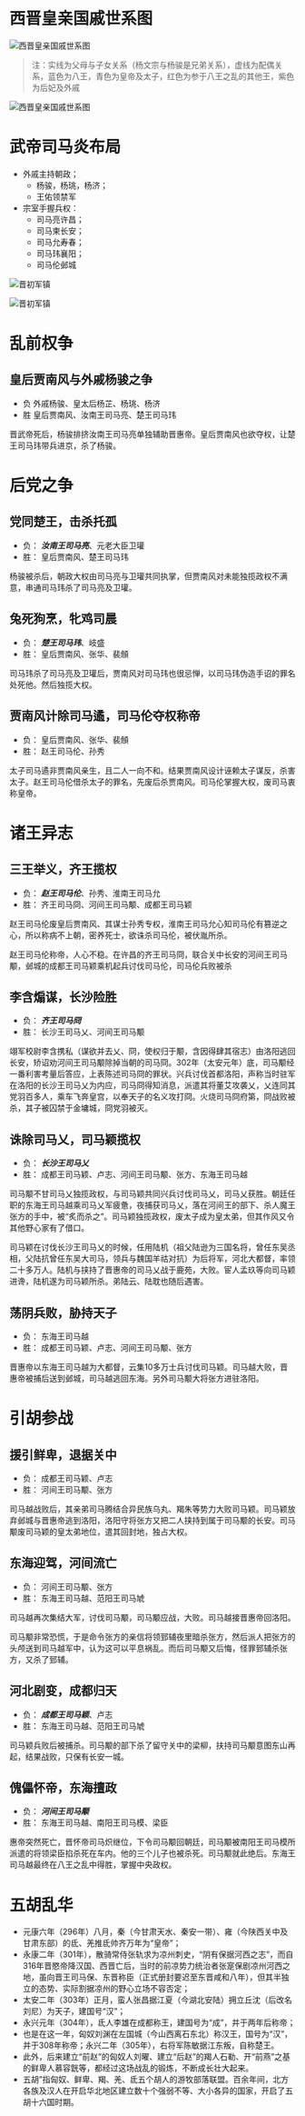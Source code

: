 西晋皇亲国戚世系图
==================

![西晋皇亲国戚世系图](../imgs/bawang01.jpg)

> 注：实线为父母与子女关系（杨文宗与杨骏是兄弟关系），虚线为配偶关系，蓝色为八王，青色为皇帝及太子，红色为参于八王之乱的其他王，紫色为后妃及外戚

![西晋皇亲国戚世系图](../imgs/bawang00.png)

武帝司马炎布局
==============
- 外戚主持朝政；
    - 杨骏，杨珧，杨济；
    - 王佑领禁军
- 宗室手握兵权：
    - 司马亮许昌；
    - 司马柬长安；
    - 司马允寿春；
    - 司马玮襄阳；
    - 司马伦邺城

![晋初军镇](../imgs/bawang02.png)

![晋初军镇](../imgs/bawang03.jpg)

乱前权争
========

## 皇后贾南风与外戚杨骏之争
- 负 外戚杨骏、皇太后杨芷、杨珧、杨济
- 胜 皇后贾南风、汝南王司马亮、楚王司马玮

晋武帝死后，杨骏排挤汝南王司马亮单独辅助晋惠帝。皇后贾南风也欲夺权，让楚王司马玮带兵进京，杀了杨骏。

后党之争
========

## 党同楚王，击杀托孤
- 负： __*汝南王司马亮*__、元老大臣卫瓘
- 胜： 皇后贾南风、楚王司马玮

杨骏被杀后，朝政大权由司马亮与卫瓘共同执掌，但贾南风对未能独揽政权不满意，串通司马玮杀了司马亮及卫瓘。

## 兔死狗烹，牝鸡司晨
- 负： __*楚王司马玮*__、岐盛
- 胜： 皇后贾南风、张华、裴頠

司马玮杀了司马亮及卫瓘后，贾南风对司马玮也很忌惮，以司马玮伪造手诏的罪名处死他。然后独揽大权。

## 贾南风计除司马遹，司马伦夺权称帝
- 负： 皇后贾南风、张华、裴頠
- 胜： 赵王司马伦、孙秀

太子司马遹非贾南风亲生，且二人一向不和。结果贾南风设计诬赖太子谋反，杀害太子。赵王司马伦借杀太子的罪名，先废后杀贾南风。司马伦掌握大权，废司马衷称皇帝。

诸王异志
========

## 三王举义，齐王揽权
- 负： __*赵王司马伦*__、孙秀、淮南王司马允
- 胜： 齐王司马冏、河间王司马颙、成都王司马颖

赵王司马伦废皇后贾南风、其谋士孙秀专权，淮南王司马允心知司马伦有篡逆之心，所以称病不上朝，密养死士，欲诛杀司马伦，被伏胤所杀。

赵王司马伦称帝，人心不稳。在许昌的齐王司马冏，联合关中长安的河间王司马颙，邺城的成都王司马颖乘机起兵讨伐司马伦，司马伦兵败被杀


## 李含煽谋，长沙险胜
- 负： __*齐王司马冏*__
- 胜： 长沙王司马乂、河间王司马颙

翊军校尉李含携私（谋欲并去乂、冏，使权归于颙，含因得肆其宿志）由洛阳逃回长安，矫诏劝河间王司马颙除掉当朝的司马冏。302年（太安元年）底，司马颙经一番利害考量后答应，上表陈述司马冏的罪状。兴兵讨伐首都洛阳，声称当时驻军在洛阳的长沙王司马乂为内应，司马冏得知消息，派遣其将董艾攻袭乂，乂连同其党羽百多人，乘车飞奔皇宫，以奉天子的名义攻打冏。火烧司马冏府第，冏战败被杀，其子被囚禁于金墉城，冏党羽被灭。

## 诛除司马乂，司马颖揽权
- 负： __*长沙王司马乂*__
- 胜： 成都王司马颖、卢志、河间王司马颙、张方、东海王司马越

司马颙不甘司马乂独揽政权，与司马颖共同兴兵讨伐司马乂，司马乂获胜。朝廷任职的东海王司马越乘司马乂军疲惫，夜捕获司马乂，落在河间王的部下、杀人魔王张方的手中，被“炙而杀之”。司马颖独揽政权，废太子成为皇太弟，但其作风又令其他野心家有了借口。

司马颖在讨伐长沙王司马乂的时候，任用陆机（祖父陆逊为三国名将，曾任东吴丞相，父陆抗曾任东吴大司马，领兵与魏国羊祜对抗）为后将军，河北大都督，率领二十多万人。陆机与挟持了晋惠帝的司马乂战于鹿苑，大败。宦人孟玖等向司马颖进谗，陆机遂为司马颖所杀。弟陆云、陆耽也随后遇害。

## 荡阴兵败，胁持天子
- 负： 东海王司马越
- 胜： 成都王司马颖、卢志、河间王司马颙、张方

晋惠帝以东海王司马越为大都督，云集10多万士兵讨伐司马颖。司马越大败，晋惠帝被捕后送到邺城，司马越逃回东海。另外司马颙大将张方进驻洛阳。

引胡参战
=========

## 援引鲜卑，退据关中
- 负： 成都王司马颖、卢志
- 胜： 河间王司马颙、张方

司马越战败后，其亲弟司马腾结合异民族乌丸、羯朱等势力大败司马颖。司马颖放弃邺城与晋惠帝逃到洛阳，洛阳守将张方又把二人挟持到属于司马颙的长安。司马颙废司马颖的皇太弟地位，遣其回封地，独占大权。

## 东海迎驾，河间流亡
- 负： 河间王司马颙、张方
- 胜： 东海王司马越、范阳王司马虓

司马越再次集结大军，讨伐司马颙，司马颙应战，大败。司马越接晋惠帝回洛阳。

司马颙非常恐慌，于是命令张方的亲信将领郅辅夜里暗杀张方，然后派人把张方的头颅送到司马越军中，认为这可以平息祸乱。而后司马颙又后悔，怪罪郅辅杀张方，又杀了郅辅。

## 河北剧变，成都归天
- 负： __*成都王司马颖*__、卢志
- 胜： 东海王司马越、范阳王司马虓

司马颖兵败后被捕杀。司马颙的部下杀了留守关中的梁柳，扶持司马颙意图东山再起，结果战败，只保有长安一城。

## 傀儡怀帝，东海擅政
- 负： __*河间王司马颙*__
- 胜： 东海王司马越、南阳王司马模、梁臣

惠帝突然死亡，晋怀帝司马炽继位，下令司马颙回朝廷，司马颙被南阳王司马模所派遣的将领梁臣掐杀死在车内。他的三个儿子也被杀死。司马颙就此绝后。东海王司马越最终在八王之乱中得胜，掌握中央政权。


五胡乱华
========

- 元康六年（296年）八月，秦（今甘肃天水、秦安一带）、雍（今陕西关中及甘肃东部）的氐、羌推氐帅齐万年为“皇帝”；
- 永康二年（301年），散骑常侍张轨求为凉州刺史，“阴有保据河西之志”，而自316年晋愍帝降汉国、西晋亡后，当时的前凉势力统治者张寔保剧凉州河西之地，虽向晋王司马保、东晋称臣（正式册封要迟至东晋咸和八年），但其半独立的态势、实际割据凉州的野心立场不容否定；
- 太安二年（303年）正月，蛮人张昌据江夏（今湖北安陆）拥立丘沈（后改名刘尼）为天子，建国号“汉”；
- 永兴元年（304年），氐人李雄在成都称王，建国号为“成”，并于两年后称帝；
- 也是在这一年，匈奴刘渊在左国城（今山西离石东北）称汉王，国号为“汉”，并于308年称帝；永兴二年（305年），右将军陈敏据江东叛，自称楚王。
- 此外，后来建立“前赵”的匈奴人刘曜、建立“后赵”的羯人石勒、开“前燕”之基的鲜卑人慕容皝等，都经过这场战乱的锻炼，不断成长壮大起来。
- 五胡”指匈奴、鲜卑、羯、羌、氐五个胡人的游牧部落联盟。百余年间，北方各族及汉人在开启华北地区建立数十个强弱不等、大小各异的国家，开启了五胡十六国时期。